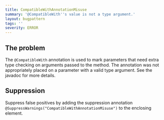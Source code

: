 ```yaml
---
title: CompatibleWithAnnotationMisuse
summary: '@CompatibleWith''s value is not a type argument.'
layout: bugpattern
tags: ''
severity: ERROR
---
```


<!--
*** AUTO-GENERATED, DO NOT MODIFY ***
To make changes, edit the @BugPattern annotation or the explanation in docs/bugpattern.
-->


## The problem
The `@CompatibleWith` annotation is used to mark parameters that need extra type
checking on arguments passed to the method. The annotation was not appropriately
placed on a parameter with a valid type argument. See the javadoc for more
details.

## Suppression
Suppress false positives by adding the suppression annotation `@SuppressWarnings("CompatibleWithAnnotationMisuse")` to the enclosing element.

